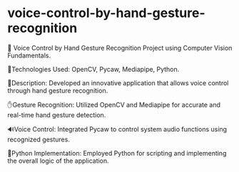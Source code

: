 # voice-control-by-hand-gesture-recognition
📂 Voice Control by Hand Gesture Recognition Project using Computer Vision Fundamentals.
   
🔧Technologies Used: OpenCV, Pycaw, Mediapipe, Python.

📝Description: Developed an innovative application that allows voice control through hand gesture recognition.

✋Gesture Recognition: Utilized OpenCV and Mediapipe for accurate and real-time hand gesture detection.

🔊Voice Control: Integrated Pycaw to control system audio functions using recognized gestures.

🐍Python Implementation: Employed Python for scripting and implementing the overall logic of the application.

   
